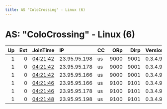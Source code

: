 ```yaml
---
title: AS "ColoCrossing" - Linux (6)
---
```


# AS: "ColoCrossing" - Linux (6)

|   Up |   Ext | JoinTime                                                                                            | IP           | CC   |   ORp |   Dirp | Version   | Contact                   | Nickname   |   eFamMembers |
|-----:|------:|:----------------------------------------------------------------------------------------------------|:-------------|:-----|------:|-------:|:----------|:--------------------------|:-----------|--------------:|
|    1 |     0 | [04:21:42](https://metrics.torproject.org/rs.html#details/21A7FAB24D3EF53D0EA49273F0225E83E2500F5D) | 23.95.95.198 | us   |  9000 |   9001 | 0.3.4.9   | nathan.tor@protonmail.com | swerelays  |            30 |
|    1 |     0 | [04:21:42](https://metrics.torproject.org/rs.html#details/2C4CFF85DE4BDC1D1B0CDF1B62278173B746AFB9) | 23.95.95.178 | us   |  9000 |   9001 | 0.3.4.9   | nathan.tor@protonmail.com | swerelays  |            30 |
|    1 |     0 | [04:21:42](https://metrics.torproject.org/rs.html#details/E05B238970A883036760622370572B2ECD5EF3CB) | 23.95.95.166 | us   |  9000 |   9001 | 0.3.4.9   | nathan.tor@protonmail.com | swerelays  |            30 |
|    1 |     0 | [04:21:46](https://metrics.torproject.org/rs.html#details/127E7E8DF9F85A8BBE7D51B2FD215B0A82A082F0) | 23.95.95.166 | us   |  9100 |   9101 | 0.3.4.9   | nathan.tor@protonmail.com | swerelays  |            30 |
|    1 |     0 | [04:21:46](https://metrics.torproject.org/rs.html#details/DD667EA9D21AA5DE13B5A696B7B61CE98F547938) | 23.95.95.178 | us   |  9100 |   9101 | 0.3.4.9   | nathan.tor@protonmail.com | swerelays  |            30 |
|    1 |     0 | [04:21:48](https://metrics.torproject.org/rs.html#details/C669E893FDD2D4390C0D22D445AFFCA3A85BB126) | 23.95.95.198 | us   |  9100 |   9101 | 0.3.4.9   | nathan.tor@protonmail.com | swerelays  |            30 |
